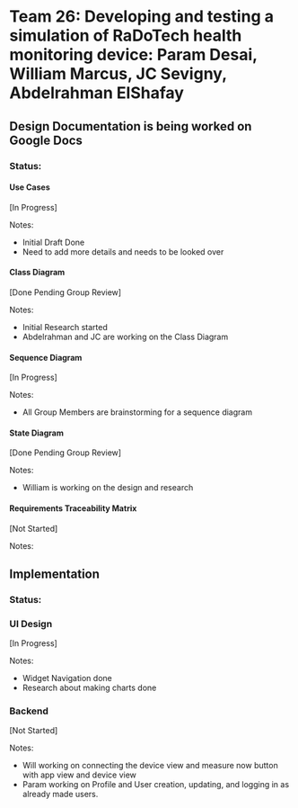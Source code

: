 # Team 26: Developing and testing a simulation of RaDoTech health monitoring device: Param Desai, William Marcus, JC Sevigny, Abdelrahman ElShafay

## Design Documentation is being worked on Google Docs

### Status:
#### Use Cases
[In Progress]

Notes:
- Initial Draft Done
- Need to add more details and needs to be looked over

#### Class Diagram
[Done Pending Group Review]

Notes:
- Initial Research started
- Abdelrahman and JC are working on the Class Diagram

#### Sequence Diagram
[In Progress]

Notes:
- All Group Members are brainstorming for a sequence diagram

#### State Diagram
[Done Pending Group Review]

Notes:
- William is working on the design and research

#### Requirements Traceability Matrix
[Not Started]

Notes:

## Implementation

### Status:

### UI Design
[In Progress]

Notes:
- Widget Navigation done
- Research about making charts done

### Backend
[Not Started]

Notes:
- Will working on connecting the device view and measure now button with app view and device view
- Param working on Profile and User creation, updating, and logging in as already made users.
